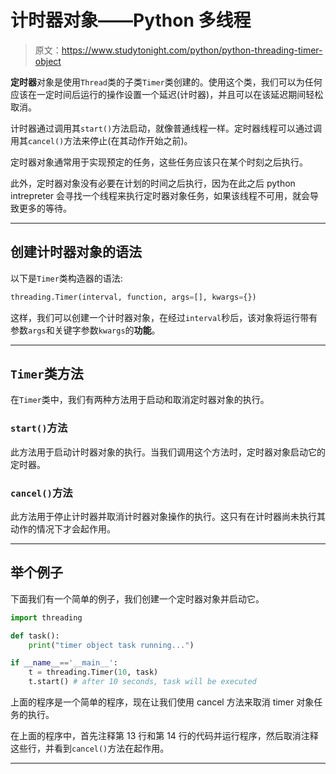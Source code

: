 # 计时器对象——Python 多线程

> 原文：<https://www.studytonight.com/python/python-threading-timer-object>

**定时器**对象是使用`Thread`类的子类`Timer`类创建的。使用这个类，我们可以为任何应该在一定时间后运行的操作设置一个延迟(计时器)，并且可以在该延迟期间轻松取消。

计时器通过调用其`start()`方法启动，就像普通线程一样。定时器线程可以通过调用其`cancel()`方法来停止(在其动作开始之前)。

定时器对象通常用于实现预定的任务，这些任务应该只在某个时刻之后执行。

此外，定时器对象没有必要在计划的时间之后执行，因为在此之后 python intrepreter 会寻找一个线程来执行定时器对象任务，如果该线程不可用，就会导致更多的等待。

* * *

## 创建计时器对象的语法

以下是`Timer`类构造器的语法:

```py
threading.Timer(interval, function, args=[], kwargs={})
```

这样，我们可以创建一个计时器对象，在经过`interval`秒后，该对象将运行带有参数`args`和关键字参数`kwargs`的**功能**。

* * *

## `Timer`类方法

在`Timer`类中，我们有两种方法用于启动和取消定时器对象的执行。

### `start()`方法

此方法用于启动计时器对象的执行。当我们调用这个方法时，定时器对象启动它的定时器。

### `cancel()`方法

此方法用于停止计时器并取消计时器对象操作的执行。这只有在计时器尚未执行其动作的情况下才会起作用。

* * *

## 举个例子

下面我们有一个简单的例子，我们创建一个定时器对象并启动它。

```py
import threading

def task():
    print("timer object task running...")

if __name__=='__main__':
    t = threading.Timer(10, task)
    t.start() # after 10 seconds, task will be executed 
```

上面的程序是一个简单的程序，现在让我们使用 cancel 方法来取消 timer 对象任务的执行。

在上面的程序中，首先注释第 13 行和第 14 行的代码并运行程序，然后取消注释这些行，并看到`cancel()`方法在起作用。

* * *